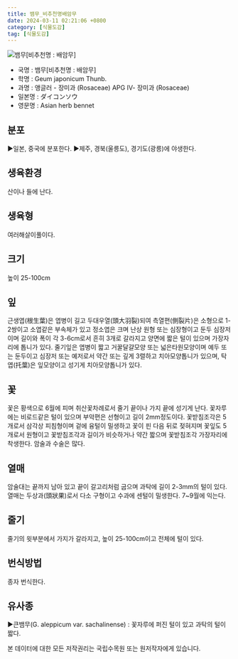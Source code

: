 ```yaml
---
title: 뱀무_비추천명배암무
date: 2024-03-11 02:21:06 +0800
category: [식물도감]
tag: [식물도감]
---
```




![뱀무[비추천명 : 배암무]](/fileUpload/plants/basic/Rosaceae/Geum/13343/13343_1_th2.jpg)
- 국명 : 뱀무[비추천명 : 배암무]
- 학명 : Geum japonicum Thunb.
- 과명 : 앵글러 - 장미과 (Rosaceae) APG Ⅳ- 장미과 (Rosaceae)
- 일본명 : ダイコンソウ
- 영문명 : Asian herb bennet


## 분포
▶일본, 중국에 분포한다.▶제주, 경북(울릉도), 경기도(광릉)에 야생한다.
## 생육환경
산이나 들에 난다.
## 생육형
여러해살이풀이다.
## 크기
높이 25-100cm
## 잎
근생엽(根生葉)은 엽병이 길고 두대우열(頭大羽裂)되여 측열편(側裂片)은 소형으로 1-2쌍이고 소엽같은 부속체가 있고 정소엽은 크며 난상 원형 또는 심장형이고 둔두 심장저이며 길이와 폭이 각 3-6cm로서 흔히 3개로 갈라지고 양면에 짧은 털이 있으며 가장자리에 톱니가 있다. 줄기잎은 엽병이 짧고 거꿀달걀모양 또는 넓은타원모양이며 예두 또는 둔두이고 심장저 또는 예저로서 약간 또는 깊게 3렬하고 치아모양톱니가 있으며, 탁엽(托葉)은 잎모양이고 성기게 치아모양톱니가 있다.
## 꽃
꽃은 황색으로 6월에 피며 취산꽃차례로서 줄기 끝이나 가지 끝에 성기게 난다. 꽃자루에는 비로드같은 털이 있으며 부악편은 선형이고 길이 2mm정도이다. 꽃받침조각은 5개로서 삼각상 피침형이며 겉에 융털이 밀생하고 꽃이 핀 다음 뒤로 젖혀지며 꽃잎도 5개로서 원형이고 꽃받침조각과 길이가 비슷하거나 약간 짧으며 꽃받침조각 가장자리에 착생한다. 암술과 수술은 많다.
## 열매
암술대는 끝까지 남아 있고 끝이 갈고리처럼 굽으며 과탁에 길이 2-3mm의 털이 있다. 열매는 두상과(頭狀果)로서 다소 구형이고 수과에 센털이 밀생한다. 7~9월에 익는다.
## 줄기
줄기의 윗부분에서 가지가 갈라지고, 높이 25-100cm이고 전체에 털이 있다.
## 번식방법
종자 번식한다.
## 유사종
▶큰뱀무(G. aleppicum var. sachalinense) : 꽃자루에 퍼진 털이 있고 과탁의 털이 짧다.






본 데이터에 대한 모든 저작권리는 국립수목원 또는 원저작자에게 있습니다.
